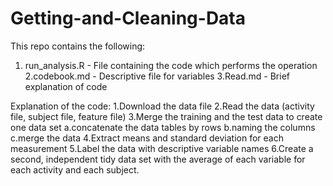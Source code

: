 # Getting-and-Cleaning-Data
This repo contains the following:
1. run_analysis.R - File containing the code which performs the operation 
2.codebook.md - Descriptive file for variables 
3.Read.md - Brief explanation of code

Explanation of the code:
1.Download the data file 
2.Read the data (activity file, subject file, feature file)
3.Merge the training and the test data to create one data set 
  a.concatenate the data tables by rows 
  b.naming the columns 
  c.merge the data 
4.Extract means and standard deviation for each measurement 
5.Label the data with descriptive variable names 
6.Create a second, independent tidy data set with the average of each variable for each activity and each subject. 
